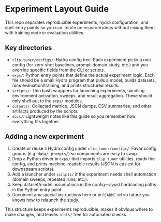 # Experiment Layout Guide

This repo separates reproducible experiments, hydra configuration, and shell entry points so you can iterate on research ideas without mixing them with training code or evaluation utilities.

## Key directories

- `clip_tuner/configs/`: Hydra config tree. Each experiment picks a root config (for zero-shot baselines, prompt-domain study, etc.) and you override specific fields from the CLI or scripts.
- `exps/`: Python entry points that define the actual experiment logic. Each file should be a small Hydra program that pulls a model, builds datasets, runs evaluation/training, and prints structured results.
- `scripts/`: Thin bash wrappers for launching experiments, handling environment activation, sweeps, and result aggregation. These should only shell out to the `exps/` modules.
- `outputs/`: Collected metrics, JSON dumps, CSV summaries, and other artifacts produced by the scripts.
- `docs/`: Lightweight notes like this guide so you remember how everything fits together.

## Adding a new experiment

1. Create or reuse a Hydra config under `clip_tuner/configs/`. Favor config groups (e.g. `data/`, `prompts/`) so components are easy to swap.
2. Drop a Python driver in `exps/` that imports `clip_tuner` utilities, reads the config, and prints machine-readable results (JSON is easiest for downstream scripts).
3. Add a launcher under `scripts/` if the experiment needs shell automation (domain sweeps, repeated runs, etc.).
4. Keep dataset/model assumptions in the config—avoid hardcoding paths in the Python entry point.
5. Document any special instructions here or in `README.md` so future you knows how to relaunch the study.

This structure keeps experiments reproducible, makes it obvious where to make changes, and leaves `tests/` free for automated checks.
